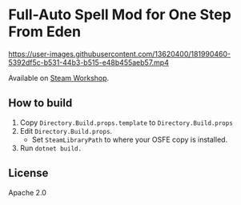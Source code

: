 Full-Auto Spell Mod for One Step From Eden
==========================================

https://user-images.githubusercontent.com/13620400/181990460-5392df5c-b531-44b3-b515-e48b455aeb57.mp4

Available on [Steam Workshop](https://steamcommunity.com/sharedfiles/filedetails/?id=2842168759).

## How to build

1. Copy `Directory.Build.props.template` to `Directory.Build.props`
2. Edit `Directory.Build.props`.
    - Set `SteamLibraryPath` to where your OSFE copy is installed.
3. Run `dotnet build.`

## License

Apache 2.0
